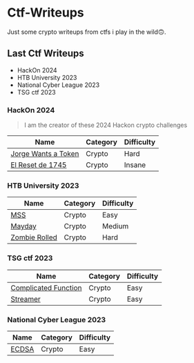# Ctf-Writeups
Just some crypto writeups from ctfs i play in the wild🙃.

## Last Ctf Writeups
- HackOn 2024
- HTB University 2023
- National Cyber League 2023
- TSG ctf 2023

### HackOn 2024

> I am the creator of these 2024 Hackon crypto challenges

| Name                                                                | Category    | Difficulty                                 | 
| ------------------------------------------------------------------- | ----------- | ----------------------------------------- | 
| [Jorge Wants a Token](<HackOn 2024/Jorge Wants a Token/solve>)      | Crypto      | Hard                                      | 
| [El Reset de 1745](<HackOn 2024/El Reset de 1745/solve>)      | Crypto      | Insane                                    | 


### HTB University 2023

| Name                                                                | Category    | Difficulty                                 | 
| ------------------------------------------------------------------- | ----------- | ----------------------------------------- | 
| [MSS](<HTB University 2023/crypto/MSS>)                             | Crypto      | Easy                                      | 
| [Mayday](<HTB University 2023/crypto/Mayday>)                       | Crypto      | Medium                                    | 
| [Zombie Rolled](<HTB University 2023/crypto/zombie_rolled>)         | Crypto      | Hard                                      | 

### TSG ctf 2023

| Name                                                                | Category    | Difficulty                                 | 
| ------------------------------------------------------------------- | ----------- | ----------------------------------------- | 
| [Complicated Function](<tsg/crypto/complicated function>)           | Crypto      | Easy                                      | 
| [Streamer](<tsg/crypto/streamer>)                                   | Crypto      | Easy                                      | 

### National Cyber League 2023

| Name                                                                | Category    | Difficulty                                 | 
| ------------------------------------------------------------------- | ----------- | ----------------------------------------- | 
| [ECDSA](<ncl/ecdsa>)                                                | Crypto      | Easy                                      | 
